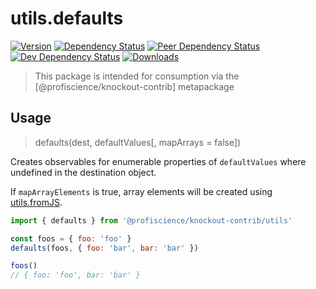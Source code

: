 # utils.defaults

[![Version][npm-version-shield]][npm]
[![Dependency Status][david-dm-shield]][david-dm]
[![Peer Dependency Status][david-dm-peer-shield]][david-dm-peer]
[![Dev Dependency Status][david-dm-dev-shield]][david-dm-dev]
[![Downloads][npm-stats-shield]][npm-stats]

[david-dm]: https://david-dm.org/Profiscience/knockout-contrib?path=packages/utils.defaults
[david-dm-shield]: https://david-dm.org/Profiscience/knockout-contrib/status.svg?path=packages/utils.defaults
[david-dm-peer]: https://david-dm.org/Profiscience/knockout-contrib?path=packages/utils.defaults&type=peer
[david-dm-peer-shield]: https://david-dm.org/Profiscience/knockout-contrib/peer-status.svg?path=packages/utils.defaults
[david-dm-dev]: https://david-dm.org/Profiscience/knockout-contrib?path=packages/utils.defaults&type=dev
[david-dm-dev-shield]: https://david-dm.org/Profiscience/knockout-contrib/dev-status.svg?path=packages/utils.defaults
[npm]: https://www.npmjs.com/package/@profiscience/knockout-contrib-utils-defaults
[npm-version-shield]: https://img.shields.io/npm/v/@profiscience/knockout-contrib-utils-defaults.svg
[npm-stats]: http://npm-stat.com/charts.html?package=@profiscience/knockout-contrib-utils-defaults&author=&from=&to=
[npm-stats-shield]: https://img.shields.io/npm/dt/@profiscience/knockout-contrib-utils-defaults.svg?maxAge=2592000

> This package is intended for consumption via the [@profiscience/knockout-contrib] metapackage

## Usage

> defaults(dest, defaultValues[, mapArrays = false])

Creates observables for enumerable properties of `defaultValues` where undefined in the destination object.

If `mapArrayElements` is true, array elements will be created using [utils.fromJS](../utils.fromJS).

```javascript
import { defaults } from '@profiscience/knockout-contrib/utils'

const foos = { foo: 'foo' }
defaults(foos, { foo: 'bar', bar: 'bar' })

foos()
// { foo: 'foo', bar: 'bar' }
```
